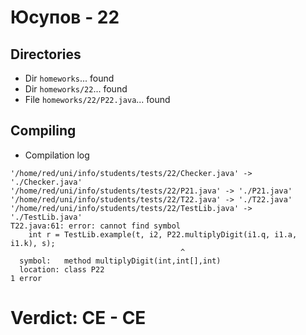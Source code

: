 # Юсупов - 22
## Directories
- Dir `homeworks`... found
- Dir `homeworks/22`... found
- File `homeworks/22/P22.java`... found
## Compiling
- Compilation log
```
'/home/red/uni/info/students/tests/22/Checker.java' -> './Checker.java'
'/home/red/uni/info/students/tests/22/P21.java' -> './P21.java'
'/home/red/uni/info/students/tests/22/T22.java' -> './T22.java'
'/home/red/uni/info/students/tests/22/TestLib.java' -> './TestLib.java'
T22.java:61: error: cannot find symbol
    int r = TestLib.example(t, i2, P22.multiplyDigit(i1.q, i1.a, i1.k), s);
                                      ^
  symbol:   method multiplyDigit(int,int[],int)
  location: class P22
1 error

```
# Verdict: **CE** - CE
